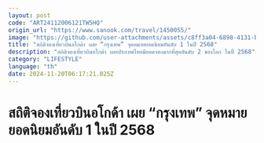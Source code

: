 ```yaml
---
layout: post
code: "ART24112006121TW5HQ"
origin_url: "https://www.sanook.com/travel/1450055/"
image: "https://github.com/user-attachments/assets/c8ff3a04-6898-4131-bf1a-5cf58fec0353"
title: "สถิติจองเที่ยวบินอโกด้า เผย “กรุงเทพ” จุดหมายยอดนิยมอันดับ 1 ในปี 2568"
description: "สถิติจองเที่ยวบินอโกด้า เผยประเทศไทยมียอดจองมากที่สุดอันดับ 2 ของโลก ในปี 2568"
category: "LIFESTYLE"
language: "th"
date: 2024-11-20T06:17:21.025Z
---
```


# สถิติจองเที่ยวบินอโกด้า เผย “กรุงเทพ” จุดหมายยอดนิยมอันดับ 1 ในปี 2568